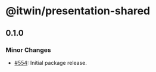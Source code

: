 # @itwin/presentation-shared

## 0.1.0

### Minor Changes

- [#554](https://github.com/iTwin/presentation/pull/554): Initial package release.
